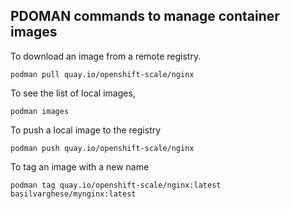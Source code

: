 ## PDOMAN commands to manage container images

To download an image from a remote registry.

```
podman pull quay.io/openshift-scale/nginx
```

To see the list of local images,

```
podman images
```

To push a local image to the registry 

```
podman push quay.io/openshift-scale/nginx
```

To tag an image with a new name

```
podman tag quay.io/openshift-scale/nginx:latest basilvarghese/mynginx:latest
```


